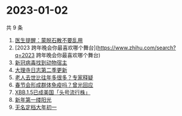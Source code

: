 # 2023-01-02

共 9 条

<!-- BEGIN -->
<!-- 最后更新时间 Mon Jan 02 2023 10:08:36 GMT+0800 (China Standard Time) -->

1. [医生提醒：蒙脱石散不要乱用](https://www.zhihu.com/search?q=医生提醒：蒙脱石散不要乱用)
1. [2023 跨年晚会你最喜欢哪个舞台](https://www.zhihu.com/search?q=2023
   跨年晚会你最喜欢哪个舞台)
1. [新冠病毒找到动物宿主](https://www.zhihu.com/search?q=新冠病毒找到动物宿主)
1. [大理寺日志第二季更新](https://www.zhihu.com/search?q=大理寺日志第二季更新)
1. [老人去世比往年多很多？专家释疑](https://www.zhihu.com/search?q=老人去世比往年多很多？专家释疑)
1. [春节会形成群体免疫吗？曾光回应](https://www.zhihu.com/search?q=春节会形成群体免疫吗？曾光回应)
1. [XBB.1.5已成美国「头号流行株」](https://www.zhihu.com/search?q=XBB.1.5已成美国「头号流行株」)
1. [新年第一缕阳光](https://www.zhihu.com/search?q=新年第一缕阳光)
1. [无名定档大年初一](https://www.zhihu.com/search?q=无名定档大年初一)

<!-- END -->
